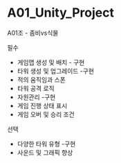 # A01_Unity_Project 
A01조 - 좀비vs식물

필수
- 게임맵 생성 및 배치 - 구현
- 타워 생성 및 업그레이드 -구현
- 적의 움직임과 스폰
- 타워 공격 로직
- 자원관리 -구현
- 게임 진행 상태 표시
- 게임 오버 및 승리 조건

선택
- 다양한 타워 유형 -구현
- 사운드 및 그래픽 향상
